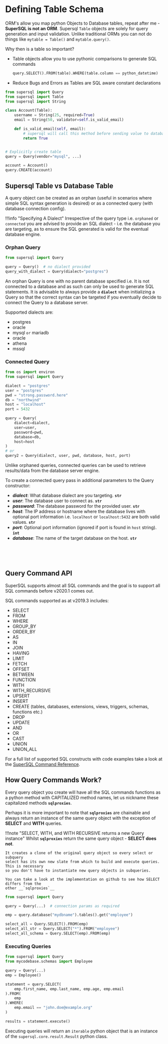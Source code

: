# Defining Table Schema

ORM's allow you map python Objects to Database tables, repeat after me - **SuperSQL is not an ORM**.
Supersql `Table` objects are solely for query generation and input validation. Unlike traditional
ORMs you can not do things like `mytable = Table()` and `mytable.query()`.

Why then is a table so important?

- Table objects allow you to use pythonic comparisons to generate SQL commands
    ```py
    query.SELECT().FROM(table).WHERE(table.column == python_datetime)
    ```
- Reduce Bugs and Errors as Tables are SQL aware constant declarations


```py
from supersql import Query
from supersql import Table
from supersql import String

class Account(Table):
    username = String(25, required=True)
    email = String(50, validator=self.is_valid_email)

    def is_valid_email(self, email):
        # supersql will call this method before sending value to database
        return True


# Explicitly create table
query = Query(vendor="mysql", ...)

account = Account()
query.CREATE(account)

```


## Supersql Table vs Database Table

A query object can be created as an orphan (useful in scenarios where simple SQL
syntax generation is desired) or as a connected query (with database connection
 config).



!!!info "Specifying A Dialect"
    Irrespective of the query type i.e. `orphaned` or `connected` you are advised
    to provide an SQL dialect - i.e. the database you are targeting, as to ensure
    the SQL generated is valid for the eventual database engine.


### Orphan Query

```py
from supersql import Query

query = Query()  # no dialect provided
query_with_dialect = Query(dialect="postgres")

```

An orphan Query is one with no parent database specified i.e. It is not connected
to a database and as such can only be used to generate SQL statements. It is advisable
to always provide a __`dialect`__ when initializing a Query so that the correct syntax can
be targeted if you eventually decide to connect the Query to a database server.

Supported dialects are:

- postgres
- oracle
- mysql `or` mariadb
- oracle
- athena
- mssql


### Connected Query

```py
from os import environ
from supersql import Query

dialect = "postgres"
user = "postgres"
pwd = "strong.password.here"
db = "northwind"
host = "localhost"
port = 5432

query = Query(
    dialect=dialect,
    user=user,
    password=pwd,
    database=db,
    host=host
)
# or
query2 = Query(dialect, user, pwd, database, host, port)

```

Unlike orphaned queries, connected queries can be used to retrieve results/data from
the database server engine.

To create a connected query pass in additional parameters to the Query constructor:

- *__dialect__*: What database dialect are you targeting. __`str`__
- *__user__*: The database user to connect as. __`str`__
- *__password__*: The database password for the provided user. __`str`__
- *__host__*: The IP address or hostname where the database lives with optional
    port information i.e. `localhost` or `localhost:5432` are both valid values. __`str`__
- *__port__*: Optional port information (ignored if port is found in `host` string). __`int`__
- *__database__*: The name of the target database on the host. __`str`__

&nbsp;



&nbsp;

## Query Command API

SuperSQL supports almost all SQL commands and the goal is to support all SQL commands
before v2020.1 comes out.

SQL commands supported as at v2019.3 includes:

- SELECT
- FROM
- WHERE
- GROUP_BY
- ORDER_BY
- AS
- IN
- JOIN
- HAVING
- LIMIT
- FETCH
- OFFSET
- BETWEEN
- FUNCTION
- WITH
- WITH_RECURSIVE
- UPSERT
- INSERT
- CREATE (tables, databases, extensions, views, triggers, schemas, functions etc.)
- DROP
- UPDATE
- AND
- OR
- CAST
- UNION
- UNION_ALL

For a full list of supported SQL constructs with code examples take a look at the
[SuperSQL Command Reference](#api-command-reference).


## How Query Commands Work?

Every query object you create will have all the SQL commands functions as a python method with
CAPITALIZED method names, let us nickname these capitalized methods __`sqlproxies`__.

Perhaps it is more important to note that __`sqlproxies`__ are chainable and always return an
instance of the same query object with the exception of __SELECT__ and __WITH__ queries.

!!!note "SELECT, WITH, and WITH RECURSIVE returns a new Query instance"
    Whilst __`sqlproxies`__  return the same query object - __SELECT does not__.
    
    It creates a clone of the original query object so every select or subquery
    select has its own new slate from which to build and execute queries. This is necessary
    so you don't have to instantiate new query objects in subqueries.

    You can take a look at the implementation on github to see how SELECT differs from the
    other __`sqlproxies`__

```python
from supersql import Query

query = Query(...)  # connection params as required

emp = query.database("mydbname").tables().get("employee")

select_all = Query.SELECT().FROM(emp)
select_all_str = Query.SELECT("*").FROM("employee")
select_all_schema = Query.SELECT(emp).FROM(emp)

```


### Executing Queries

```py
from supersql import Query
from mycodebase.schemas import Employee

query = Query(...)
emp = Employee()

statement = query.SELECT(
    emp.first_name, emp.last_name, emp.age, emp.email
).FROM(
    emp
).WHERE(
    emp.email == "john.doe@example.org"
)

results = statement.execute()
```

Executing queries will return an `iterable` python object that is an instance of the
`supersql.core.result.Result` python class.
